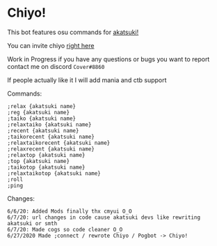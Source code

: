 # Chiyo!

This bot features osu commands for [akatsuki!](https://akatsuki.pw/)

You can invite chiyo [right here](https://discord.com/api/oauth2/authorize?client_id=705176662366486529&permissions=8&scope=bot)

Work in Progress if you have any questions or bugs you want to report contact me on discord ``Cover#8860``

If people actually like it I will add mania and ctb support

Commands:

```;relaxtaiko {akatsuki name}
;relax {akatsuki name}
;reg {akatsuki name}
;taiko {akatsuki name}
;relaxtaiko {akatsuki name}
;recent {akatsuki name}
;taikorecent {akatsuki name}
;relaxtaikorecent {akatsuki name}
;relaxrecent {akatsuki name}
;relaxtop {akatsuki name}
;top {akatsuki name}
;taikotop {akatsuki name}
;relaxtaikotop {akatsuki name}
;roll
;ping
```
Changes:
```
6/6/20: Added Mods finally thx cmyui O_O
6/7/20: url changes in code cause akatsuki devs like rewriting akatsuki or smth
6/7/20: Made cogs so code cleaner O_O
6/27/2020 Made ;connect / rewrote Chiyo / Pogbot -> Chiyo!
